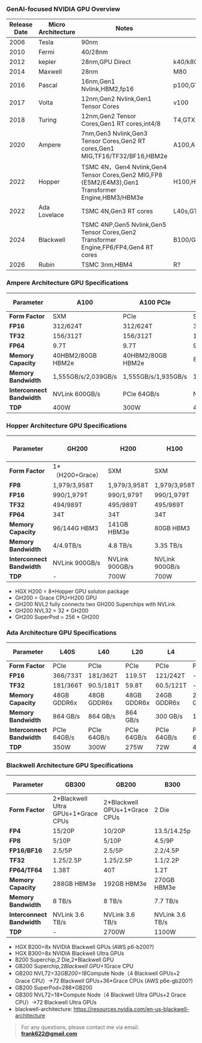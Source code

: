 ### GenAI-focused NVIDIA GPU Overview

| Release Date | Micro Architecture | Notes | Key Models|
|-------|---------|---------|---------|
| 2006 | Tesla | 90nm |  |
| 2010 | Fermi | 40/28nm |  |
| 2012 | kepler | 28nm,GPU Direct  | k40/k80 |
| 2014 | Maxwell | 28nm | M80 |
| 2016 | Pascal | 16nm,Gen1 Nvlink,HBM2,fp16 | p100,GTX1080ti |
| 2017 | Volta | 12nm,Gen2 Nvlink,Gen1 Tensor Cores| v100 |
| 2018 | Turing |12nm,Gen2 Tensor Cores,Gen1 RT cores,int4/8 | T4,GTX2090 |
| 2020 | Ampere |7nm,Gen3 Nvlink,Gen3 Tensor Cores,Gen2 RT cores,Gen1 MIG,TF16/TF32/BF16,HBM2e| A100,A10,GTX3090 |
| 2022 | Hopper|TSMC 4N，Gen4 Nvlink,Gen4 Tensor Cores,Gen2 MIG,FP8 (E5M2/E4M3),Gen1 Transformer Engine,HBM3/HBM3e | H100,H20 |
| 2022 | Ada Lovelace|TSMC 4N,Gen3 RT cores| L40s,GTX4090 |
| 2024 | Blackwell| TSMC 4NP,Gen5 Nvlink,Gen5 Tensor Cores,Gen2 Transformer Engine,FP6/FP4,Gen4 RT cores| B100/GH200/GB200,GTX5090 |
| 2026 | Rubin|TSMC 3nm,HBM4| R? |


### Ampere Architecture GPU Specifications

| Parameter | A100 | A100 PCIe | A800 | A800 PCIe | A10 | RTX 3090 |
|-----------|------|-----------|------|-----------|-----|----------|
| **Form Factor** | SXM | PCIe | SXM | PCIe | PCIe | PCIe |
| **FP16** | 312/624T | 312/624T | 312/624T | 312/624T | 125T/250T | -|
| **TF32** | 156/312T | 156/312T | 156/312T | 156/312T | 62.5T/125T | -|
| **FP64** | 9.7T |9.7T| 9.7T | 9.7T | - | - |
| **Memory Capacity** | 40HBM2/80GB HBM2e | 40HBM2/80GB HBM2e  | 80GB HBM2e | 40HBM2/80GB HBM2e| 24GB GDDR6 | 24GB GDDR6X |
| **Memory Bandwidth** | 1,555GB/s/2,039GB/s | 1,555GB/s/1,935GB/s | 1,555GB/s/2,039GB/s| 1,555GB/s/1,935GB/s | 600 GB/s | 936 GB/s |
| **Interconnect Bandwidth** | NVLink 600GB/s | PCIe 64GB/s | NVLink 400GB/s | PCIe 64GB/s | PCIe 64GB/s | PCIe 64GB/s |
| **TDP** | 400W | 300W | 400W | 250W/300W | 150W | 350W |


### Hopper Architecture GPU Specifications

| Parameter | GH200 | H200 | H100 | H100 PCIe | H800 | H800 PCIe | H20 Std | H20 Large Memory |
|-----------|-------|------|------|-----------|------|-----------|---------|------------------|
| **Form Factor** | 1*（H200+Grace）| SXM | SXM | PCIe | SXM | PCIe | SXM | SXM |
| **FP8** | 1,979/3,958T | 1,979/3,958T | 1,979/3,958T | 1670/3,341T | 1979/3958T | 1513/3026T | 296T | 296T |
| **FP16** | 990/1,979T | 990/1,979T  | 990/1,979T | 835/1671T | 989/1979T | 756/1513T | 148T | 148T |
| **TF32** | 494/989T | 495/989T | 495/989T | 417/835T | 495/989T | 378/756T | 74T | 74T |
| **FP64** | 34T | 34T | 34T | 30T | 1T | 0.8T | 1T | 1T |
| **Memory Capacity** | 96/144G HBM3 | 141GB HBM3e | 80GB HBM3 | 94GB HBM2e | 80GB HBM3 | 80GB HBM3 | 96GB HBM3 | 141GB HBM3e |
| **Memory Bandwidth** | 4/4.9TB/s | 4.8 TB/s | 3.35 TB/s | 3.9 TB/s | 3.35 TB/s | 2 TB/s | 4 TB/s | 4.8 TB/s |
| **Interconnect Bandwidth** | NVLink 900GB/s | NVLink 900GB/s | NVLink 900GB/s | PCIe 128GB/s | NVLink 400GB/s | PCIe 128GB/s | NVLink 900GB/s | NVLink 900GB/s |
| **TDP** | - | 700W | 700W | 350W | 700W | 350W | 400W | 400W |

- HGX H200 = 8*Hopper GPU soluton package
- GH200 = Grace CPU+H200 GPU
- GH200 NVL2 fully connects two GH200 Superchips with NVLink
- GH200 NVL32 = 32 * GH200  
- GH200 SuperPod = 256 * GH200


### Ada Architecture GPU Specifications

| Parameter | L40S | L40 | L20 | L4 | RTX 4090 |
|-----------|------|-----|-----|----|----------|
| **Form Factor** | PCIe | PCIe | PCIe | PCIe | PCIe |
| **FP16** | 366/733T | 181/362T | 119.5T | 121/242T | - |
| **TF32** | 181/366T | 90.5/181T | 59.8T | 60.5/121T | - |
| **Memory Capacity** | 48GB GDDR6x | 48GB GDDR6x | 48GB GDDR6x | 24GB GDDR6x | 24GB GDDR6x |
| **Memory Bandwidth** | 864 GB/s | 864 GB/s | 864 GB/s | 300 GB/s | 1 TB/s |
| **Interconnect Bandwidth** | PCIe 64GB/s | PCIe 64GB/s | PCIe 64GB/s | PCIe 64GB/s | PCIe 64GB/s |
| **TDP** | 350W | 300W | 275W | 72W | 450W |


### Blackwell Architecture GPU Specifications

| Parameter | GB300 | GB200| B300 | B200 | RTX 5090 |
|-----------|-------|------|-------|------|------|
| **Form Factor** | 2\*Blackwell Ultra GPUs+1\*Grace CPUs | 2\*Blackwell GPUs+1\*Grace CPUs| 2 Die | 2 Die | PCIe 5.0 |
| **FP4** | 15/20P | 10/20P|  13.5/14.25p | 9/18P|   | 
| **FP8** |  5/10P |  5/10P|  4.5/9P | 4.5/9P|   |
| **FP16/BF16** | 2.5/5P | 2.5/5P| 2.2/4.5P |2.2/4.5P|  | 
| **TF32** | 1.25/2.5P | 1.25/2.5P|  1.1/2.2P | 1.1/2.2P|  | 
| **FP64/TF64** | 1.38T | 40T|  1.2T | 37T|   | 
| **Memory Capacity** | 288GB HBM3e | 192GB HBM3e | 270GB HBM3e | 180/192GB HBM3e | 32GB GDDR7 | 
| **Memory Bandwidth** | 8 TB/s |8 TB/s | 7.7 TB/s | 8 TB/s | 1.8 TB/s |
| **Interconnect Bandwidth** |NVLink 3.6 TB/s  | NVLink 3.6 TB/s | NVLink 3.6 TB/s | NVLink 1.8 TB/s| PCIe 128GB/s | 
| **TDP** | - | 2700W  | 1100W | 1000W | 575W |  

- HGX B200=8x NVIDIA Blackwell GPUs (AWS p6-b200?)
- HGX B300=8x NVIDIA Blackwell Ultra GPUs
- B200 Superchip,2 Die,2*Blackwell GPU
- GB200 Superchip,2*Blackwell GPU+1*Grace CPU
- GB200 NVL72=32*GB200=18*Compute Node（4 Blackwell GPUs+2 Grace CPU）->72 Blackwell GPUs+36*Grace CPUs (AWS p6e-gb200?)
- GB200 SuperPod=288*GB200
- GB300 NVL72=18*Compute Node（4 Blackwell Ultra GPUs+2 Grace CPU）->72 Blackwell Ultra GPUs
- blackwell-architecture: https://resources.nvidia.com/en-us-blackwell-architecture

> For any questions, please contact me via email: **frank622@gmail.com**
